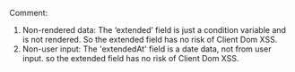 Comment:

1. Non-rendered data: The ‘extended’ field is just a condition variable and is not rendered. So the extended field has no risk of Client Dom XSS.
2. Non-user input: The 'extendedAt' field is a date data, not from user input. so the extended field has no risk of Client Dom XSS.

